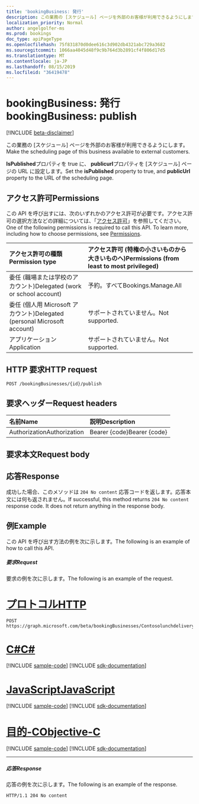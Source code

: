 ```yaml
---
title: 'bookingBusiness: 発行'
description: この業務の [スケジュール] ページを外部のお客様が利用できるようにします。
localization_priority: Normal
author: angelgolfer-ms
ms.prod: bookings
doc_type: apiPageType
ms.openlocfilehash: 75f831870d0dee616c3d902db4321abc729a3682
ms.sourcegitcommit: 1066aa4045d48f9c9b764d3b2891cf4f806d17d5
ms.translationtype: MT
ms.contentlocale: ja-JP
ms.lasthandoff: 08/15/2019
ms.locfileid: "36419478"
---
```

# <a name="bookingbusiness-publish"></a><span data-ttu-id="f1131-103">bookingBusiness: 発行</span><span class="sxs-lookup"><span data-stu-id="f1131-103">bookingBusiness: publish</span></span>

 [!INCLUDE [beta-disclaimer](../../includes/beta-disclaimer.md)]

<span data-ttu-id="f1131-104">この業務の [スケジュール] ページを外部のお客様が利用できるようにします。</span><span class="sxs-lookup"><span data-stu-id="f1131-104">Make the scheduling page of this business available to external customers.</span></span>

<span data-ttu-id="f1131-105">**IsPublished**プロパティを true に、 **publicurl**プロパティを [スケジュール] ページの URL に設定します。</span><span class="sxs-lookup"><span data-stu-id="f1131-105">Set the **isPublished** property to true, and **publicUrl** property to the URL of the scheduling page.</span></span>

## <a name="permissions"></a><span data-ttu-id="f1131-106">アクセス許可</span><span class="sxs-lookup"><span data-stu-id="f1131-106">Permissions</span></span>
<span data-ttu-id="f1131-p101">この API を呼び出すには、次のいずれかのアクセス許可が必要です。アクセス許可の選択方法などの詳細については、「[アクセス許可](/graph/permissions-reference)」を参照してください。</span><span class="sxs-lookup"><span data-stu-id="f1131-p101">One of the following permissions is required to call this API. To learn more, including how to choose permissions, see [Permissions](/graph/permissions-reference).</span></span>

|<span data-ttu-id="f1131-109">アクセス許可の種類</span><span class="sxs-lookup"><span data-stu-id="f1131-109">Permission type</span></span>      | <span data-ttu-id="f1131-110">アクセス許可 (特権の小さいものから大きいものへ)</span><span class="sxs-lookup"><span data-stu-id="f1131-110">Permissions (from least to most privileged)</span></span>              |
|:--------------------|:---------------------------------------------------------|
|<span data-ttu-id="f1131-111">委任 (職場または学校のアカウント)</span><span class="sxs-lookup"><span data-stu-id="f1131-111">Delegated (work or school account)</span></span> |  <span data-ttu-id="f1131-112">予約。すべて</span><span class="sxs-lookup"><span data-stu-id="f1131-112">Bookings.Manage.All</span></span>   |
|<span data-ttu-id="f1131-113">委任 (個人用 Microsoft アカウント)</span><span class="sxs-lookup"><span data-stu-id="f1131-113">Delegated (personal Microsoft account)</span></span> | <span data-ttu-id="f1131-114">サポートされていません。</span><span class="sxs-lookup"><span data-stu-id="f1131-114">Not supported.</span></span>   |
|<span data-ttu-id="f1131-115">アプリケーション</span><span class="sxs-lookup"><span data-stu-id="f1131-115">Application</span></span> | <span data-ttu-id="f1131-116">サポートされていません。</span><span class="sxs-lookup"><span data-stu-id="f1131-116">Not supported.</span></span>  |

## <a name="http-request"></a><span data-ttu-id="f1131-117">HTTP 要求</span><span class="sxs-lookup"><span data-stu-id="f1131-117">HTTP request</span></span>
<!-- { "blockType": "ignored" } -->
```http
POST /bookingBusinesses/{id}/publish

```
## <a name="request-headers"></a><span data-ttu-id="f1131-118">要求ヘッダー</span><span class="sxs-lookup"><span data-stu-id="f1131-118">Request headers</span></span>
| <span data-ttu-id="f1131-119">名前</span><span class="sxs-lookup"><span data-stu-id="f1131-119">Name</span></span>       | <span data-ttu-id="f1131-120">説明</span><span class="sxs-lookup"><span data-stu-id="f1131-120">Description</span></span>|
|:---------------|:----------|
| <span data-ttu-id="f1131-121">Authorization</span><span class="sxs-lookup"><span data-stu-id="f1131-121">Authorization</span></span>  | <span data-ttu-id="f1131-122">Bearer {code}</span><span class="sxs-lookup"><span data-stu-id="f1131-122">Bearer {code}</span></span>|

## <a name="request-body"></a><span data-ttu-id="f1131-123">要求本文</span><span class="sxs-lookup"><span data-stu-id="f1131-123">Request body</span></span>

## <a name="response"></a><span data-ttu-id="f1131-124">応答</span><span class="sxs-lookup"><span data-stu-id="f1131-124">Response</span></span>
<span data-ttu-id="f1131-p102">成功した場合、このメソッドは `204 No content` 応答コードを返します。応答本文には何も返されません。</span><span class="sxs-lookup"><span data-stu-id="f1131-p102">If successful, this method returns `204 No content` response code. It does not return anything in the response body.</span></span>

## <a name="example"></a><span data-ttu-id="f1131-127">例</span><span class="sxs-lookup"><span data-stu-id="f1131-127">Example</span></span>
<span data-ttu-id="f1131-128">この API を呼び出す方法の例を次に示します。</span><span class="sxs-lookup"><span data-stu-id="f1131-128">The following is an example of how to call this API.</span></span>
##### <a name="request"></a><span data-ttu-id="f1131-129">要求</span><span class="sxs-lookup"><span data-stu-id="f1131-129">Request</span></span>
<span data-ttu-id="f1131-130">要求の例を次に示します。</span><span class="sxs-lookup"><span data-stu-id="f1131-130">The following is an example of the request.</span></span>

# <a name="httptabhttp"></a>[<span data-ttu-id="f1131-131">プロトコル</span><span class="sxs-lookup"><span data-stu-id="f1131-131">HTTP</span></span>](#tab/http)
<!-- {
  "blockType": "request",
  "name": "bookingbusiness_publish"
}-->
```http
POST https://graph.microsoft.com/beta/bookingBusinesses/Contosolunchdelivery@M365B489948.onmicrosoft.com/publish
```
# <a name="ctabcsharp"></a>[<span data-ttu-id="f1131-132">C#</span><span class="sxs-lookup"><span data-stu-id="f1131-132">C#</span></span>](#tab/csharp)
[!INCLUDE [sample-code](../includes/snippets/csharp/bookingbusiness-publish-csharp-snippets.md)]
[!INCLUDE [sdk-documentation](../includes/snippets/snippets-sdk-documentation-link.md)]

# <a name="javascripttabjavascript"></a>[<span data-ttu-id="f1131-133">JavaScript</span><span class="sxs-lookup"><span data-stu-id="f1131-133">JavaScript</span></span>](#tab/javascript)
[!INCLUDE [sample-code](../includes/snippets/javascript/bookingbusiness-publish-javascript-snippets.md)]
[!INCLUDE [sdk-documentation](../includes/snippets/snippets-sdk-documentation-link.md)]

# <a name="objective-ctabobjc"></a>[<span data-ttu-id="f1131-134">目的-C</span><span class="sxs-lookup"><span data-stu-id="f1131-134">Objective-C</span></span>](#tab/objc)
[!INCLUDE [sample-code](../includes/snippets/objc/bookingbusiness-publish-objc-snippets.md)]
[!INCLUDE [sdk-documentation](../includes/snippets/snippets-sdk-documentation-link.md)]

---


##### <a name="response"></a><span data-ttu-id="f1131-135">応答</span><span class="sxs-lookup"><span data-stu-id="f1131-135">Response</span></span>
<span data-ttu-id="f1131-136">応答の例を次に示します。</span><span class="sxs-lookup"><span data-stu-id="f1131-136">The following is an example of the response.</span></span>
<!-- {
  "blockType": "response",
  "truncated": true,
  "@odata.type": "microsoft.graph.None"
} -->
```http
HTTP/1.1 204 No content
```

<!-- uuid: 8fcb5dbc-d5aa-4681-8e31-b001d5168d79
2015-10-25 14:57:30 UTC -->
<!--
{
  "type": "#page.annotation",
  "description": "bookingBusiness: publish",
  "keywords": "",
  "section": "documentation",
  "tocPath": "",
  "suppressions": [
  ]
}
-->
